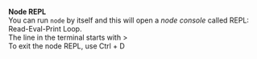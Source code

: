 **Node REPL**  
You can run `node` by itself and this will open a *node console* called REPL: Read-Eval-Print Loop.  
The line in the terminal starts with >  
To exit the node REPL, use Ctrl + D
